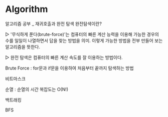 # Algorithm
알고리즘 공부 _ 재귀호출과 완전 탐색
완전탐색이란?

▷ '무식하게 푼다(brute-force)'는 컴퓨터의 빠른 계산 능력을 이용해 가능한 경우의 수를 일일이 나열하면서 답을 찾는 방법을 의미. 이렇게 가능한 방법을 전부 만들어 보는 알고리즘을 뜻한다.

▷ 완전 탐색은 컴퓨터의 빠른 계산 속도를 잘 이용하는 방법이다.

Brute Force : for문과 if문을 이용하여 처음부터 끝까지 탐색하는 방법

비트마스크

순열 : 순열의 시간 복잡도는 O(N!)

백트래킹

BFS
